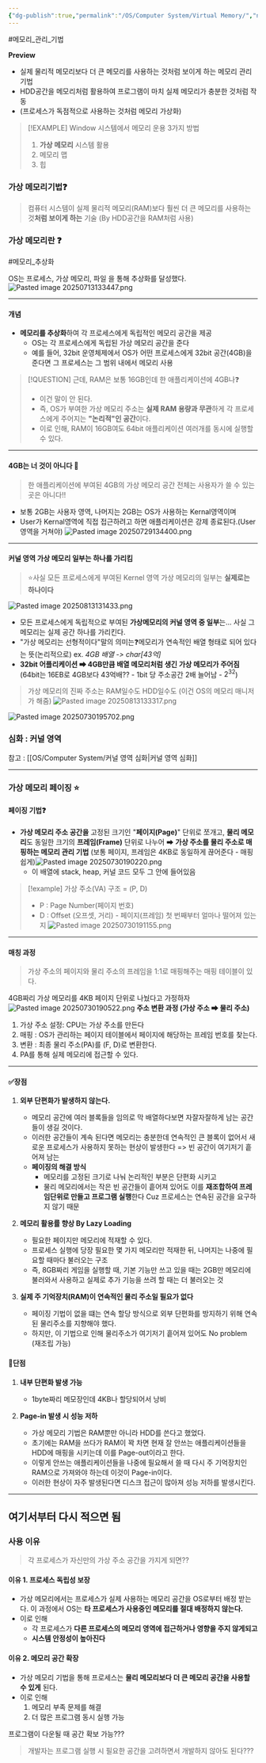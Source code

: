 ```yaml
---
{"dg-publish":true,"permalink":"/OS/Computer System/Virtual Memory/","noteIcon":"","created":"2025-07-13T17:00:57.171+09:00","updated":"2025-08-13T14:18:03.855+09:00"}
---
```


#메모리_관리_기법 

**Preview**
- 실제 물리적 메모리보다 더 큰 메모리를 사용하는 것처럼 보이게 하는 메모리 관리 기법 
- HDD공간을 메모리처럼 활용하여 프로그램이 마치 실제 메모리가 충분한 것처럼 작동 
- (프로세스가 독점적으로 사용하는 것처럼 메모리 가상화)

>[!EXAMPLE] Window 시스템에서 메모리 운용 3가지 방법
>1. **가상 메모리** 시스템 활용
>2. 메모리 맵
>3. 힙 

### 가상 메모리기법❓

> 컴퓨터 시스템이 실제 물리적 메모리(RAM)보다 훨씬 더 큰 메모리를 사용하는 것**처럼 보이게 하는** 기술 (By HDD공간을 RAM처럼 사용)

### 가상 메모리란 ❓
#메모리_추상화

 OS는 프로세스, 가상 메모리, 파일 을 통해 추상화를 달성했다.
![Pasted image 20250713133447.png](/img/user/supporter/image/Pasted%20image%2020250713133447.png)

---
#### 개념
- **메모리를 추상화**하여 각 프로세스에게 독립적인 메모리 공간을 제공
	- OS는 각 프로세스에게 독립된 가상 메모리 공간을 준다
	- 예를 들어, 32bit 운영체제에서 OS가 어떤 프로세스에게 32bit 공간(4GB)을 준다면 그 프로세스는 그 범위 내에서 메모리 사용 

>[!QUESTION] 근데, RAM은 보통 16GB인데 한 애플리케이션에 4GB나❓
>- 이건 말이 안 된다.
>- 즉, OS가 부여한 가상 메모리 주소는 **실제 RAM 용량과 무관**하게 각 프로세스에게 주어지는 **"논리적"인 공간**이다.
>- 이로 인해, RAM이 16GB여도 64bit 애플리케이션 여러개를 동시에 실행할 수 있다.

---
#### 4GB는 너 것이 아니다 💢
> 한 애플리케이션에 부여된 4GB의 가상 메모리 공간 전체는 사용자가 쓸 수 있는 곳은 아니다!! 
- 보통 2GB는 사용자 영역, 나머지는 2GB는 OS가 사용하는 Kernal영역이며
- User가 Kernal영역에 직접 접근하려고 하면 애플리케이션은 강제 종료된다.(User 영역을 거쳐야)
![Pasted image 20250729134400.png](/img/user/supporter/image/Pasted%20image%2020250729134400.png)

---
#### 커널 영역 가상 메모리 일부는 하나를 가리킴 
>⭐사실 모든 프로세스에게 부여된 Kernel 영역 가상 메모리의 일부는 **실제로는 하나이다**

![Pasted image 20250813131433.png](/img/user/supporter/image/Pasted%20image%2020250813131433.png)
- 모든 프로세스에게 독립적으로 부여된 **가상메모리의 커널 영역 중 일부**는... 사실 그 메모리는 실제 공간 하나를 가리킨다.
- "가상 메모리는 선형적이다"말의 의미는❓메모리가 연속적인 배열 형태로 되어 있다는 뜻(논리적으로) 	ex. *4GB 배열 -> char[43억]*
- **32bit 어플리케이션 ➡ 4GB만큼 배열 메모리처럼 생긴 가상 메모리가 주어짐**(64bit는 16EB로 4GB보다 43억배?? - 1bit 당 주소공간 2배 늘어남 - $2^{32}$)
 

> 가상 메모리의 진짜 주소는 RAM일수도 HDD일수도 (이건 OS의 메모리 매니저가 해줌)
![Pasted image 20250813133317.png](/img/user/supporter/image/Pasted%20image%2020250813133317.png)

![Pasted image 20250730195702.png](/img/user/supporter/image/Pasted%20image%2020250730195702.png)

### 심화 : 커널 영역 
참고 : [[OS/Computer System/커널 영역 심화\|커널 영역 심화]]


---
### 가상 메모리 페이징 ⭐

#### 페이징 기법❓ 
- **가상 메모리 주소 공간을** 고정된 크기인 "**페이지(Page)**" 단위로 쪼개고, **물리 메모리**도 동일한 크기의 **프레임(Frame)** 단위로 나누어 ➡ **가상 주소를 물리 주소로 매핑하는 메모리 관리 기법** (보통 페이지, 프레임은 4KB로 동일하게 끊어준다 - 매핑 쉽게)![Pasted image 20250730190220.png](/img/user/supporter/image/Pasted%20image%2020250730190220.png)
	- 이 배열에 stack, heap, 커널 코드 모두 그 안에 들어있음

 
>[!example] 가상 주소(VA) 구조 = (P, D)
>- P : Page Number(페이지 번호)
>- D : Offset (오프셋, 거리) - 페이지(프레임) 첫 번째부터 얼마나 떨어져 있는지
![Pasted image 20250730191155.png](/img/user/supporter/image/Pasted%20image%2020250730191155.png)

---
#### 매칭 과정 
> 가상 주소의 페이지와 물리 주소의 프레임을 1:1로 매핑해주는 매핑 테이블이 있다.

4GB짜리 가상 메모리를 4KB 페이지 단위로 나눴다고 가정하자 
![Pasted image 20250730190522.png](/img/user/supporter/image/Pasted%20image%2020250730190522.png)
**주소 변환 과정 (가상 주소 ➡ 물리 주소)**
1. 가상 주소 설정: CPU는 가상 주소를 만든다 
2. 매핑 : OS가 관리하는 페이지 테이블에서 페이지에 해당하는 프레임 번호를 찾는다.
3. 변환 : 최종 물리 주소(PA)를 (F, D)로 변환한다.
4. PA를 통해 실제 메모리에 접근할 수 있다.

---
#### ✅장점 
1. **외부 단편화가 발생하지 않는다.**
	- 메모리 공간에 여러 블록들을 임의로 막 배열하다보면 자잘자잘하게 남는 공간들이 생길 것이다.
	- 이러한 공간들이 계속 된다면 메모리는 충분한데 연속적인 큰 블록이 없어서 새로운 프로세스가 사용하지 못하는 현상이 발생한다 => 빈 공간이 여기저기 흩어져 남는 
	- **페이징의 해결 방식**
		- 메모리를 고정된 크기로 나눠 논리적인 부분은 단편화 시키고 
		- 물리 메모리에서는 작은 빈 공간들이 흩어져 있어도 이를 **재조합하여 프레임단위로 만들고 프로그램 실행**한다 Cuz 프로세스는 연속된 공간을 요구하지 않기 때문 
	  
2. **메모리 활용률 향상 By Lazy Loading**
	- 필요한 페이지만 메모리에 적재할 수 있다.
	- 프로세스 실행에 당장 필요한 몇 가지 메모리만 적재한 뒤, 나머지는 나중에 필요할 때마다 불러오는 구조
	- 즉, 8GB짜리 게임을 실행할 때, 기본 기능만 쓰고 있을 때는 2GB만 메모리에 불러와서 사용하고 실제로 추가 기능을 쓰려 할 때는 더 불러오는 것 
	  
3. **실제 주 기억장치(RAM)이 연속적인 물리 주소일 필요가 없다**
	 - 페이징 기법이 없을 떄는 연속 할당 방식으로 외부 단편화를 방지하기 위해 연속된 물리주소를 지향해야 했다.
	 - 하지만, 이 기법으로 인해 물리주소가 여기저기 흩어져 있어도 No problem (재조립 가능)

#### 💢단점 
1. **내부 단편화 발생 가능**
	- 1byte짜리 메모장인데 4KB나 할당되어서 낭비 
	  
2. **Page-in 발생 시 성능 저하**
	- 가상 메모리 기법은 RAM뿐만 아니라 HDD를 쓴다고 했었다.
	- 초기에는 RAM을 쓰다가 RAM이 꽉 차면 현재 잘 안쓰는 애플리케이션들을 HDD에 매핑을 시키는데 이를 Page-out이라고 한다.
	- 이렇게 안쓰는 애플리케이션들을 나중에 필요해서 쓸 때 다시 주 기억장치인 RAM으로 가져와야 하는데 이것이 Page-in이다.
	- 이러한 현상이 자주 발생된다면 디스크 접근이 많아져 성능 저하를 발생시킨다.


--- 

## 여기서부터 다시 적으면 됨 

### 사용 이유 
> 각 프로세스가 자신만의 가상 주소 공간을 가지게 되면??

#### 이유 1. 프로세스 독립성 보장 
- 가상 메모리에서는 프로세스가 실제 사용하는 메모리 공간을 OS로부터 배정 받는다. 이 과정에서 OS는 **타 프로세스가 사용중인 메모리를 절대 배정하지 않는다.**
- 이로 인해 
	- 각 프로세스가 **다른 프로세스의 메모리 영역에 접근하거나 영향을 주지 않게되고**
	- **시스템 안정성이 높아진다** 

#### 이유 2. 메모리 공간 확장 

- 가상 메모리 기법을 통해 프로세스는 **물리 메모리보다 더 큰 메모리 공간을 사용할 수 있게** 된다. 
- 이로 인해
	1. 메모리 부족 문제를 해결
	2. 더 많은 프로그램 동시 실행 가능 



프로그램이 다운될 때 공간 확보 가능???

>개발자는 프로그램 실행 시 필요한 공간을 고려하면서 개발하지 않아도 된다???



